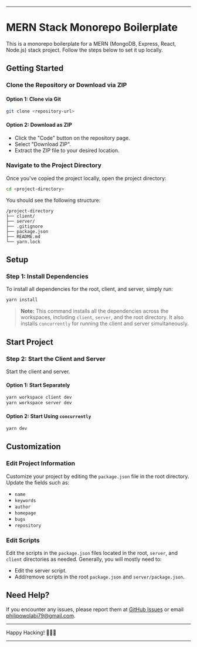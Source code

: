 
---

# MERN Stack Monorepo Boilerplate

This is a monorepo boilerplate for a MERN (MongoDB, Express, React, Node.js) stack project. Follow the steps below to set it up locally.

## Getting Started

### Clone the Repository or Download via ZIP

#### Option 1: Clone via Git

```bash
git clone <repository-url>
```

#### Option 2: Download as ZIP

- Click the "Code" button on the repository page.
- Select "Download ZIP".
- Extract the ZIP file to your desired location.

### Navigate to the Project Directory

Once you've copied the project locally, open the project directory:

```bash
cd <project-directory>
```

You should see the following structure:

```
/project-directory
├── client/
├── server/
├── .gitignore
├── package.json
├── README.md
└── yarn.lock
```

## Setup

### Step 1: Install Dependencies

To install all dependencies for the root, client, and server, simply run:

```bash
yarn install
```

> **Note:** This command installs all the dependencies across the workspaces, including `client`, `server`, and the root directory. It also installs `concurrently` for running the client and server simultaneously.

## Start Project

### Step 2: Start the Client and Server

Start the client and server.

#### Option 1: Start Separately

```bash
yarn workspace client dev
yarn workspace server dev
```

#### Option 2: Start Using `concurrently`

```bash
yarn dev
```

## Customization

### Edit Project Information

Customize your project by editing the `package.json` file in the root directory. Update the fields such as:

- `name`
- `keywords`
- `author`
- `homepage`
- `bugs`
- `repository`

### Edit Scripts

Edit the scripts in the `package.json` files located in the root, `server`, and `client` directories as needed. Generally, you will mostly need to:

- Edit the server script.
- Add/remove scripts in the root `package.json` and `server/package.json`.

## Need Help?

If you encounter any issues, please report them at [GitHub Issues](https://github.com/philipthedeveloper/mern-monorepo-boilerplate/issues) or email <philipowolabi79@gmail.com>.

---

Happy Hacking! 🧑‍💻🎉

---
